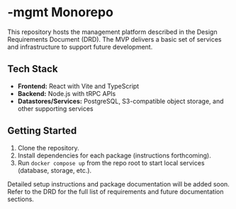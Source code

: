 # -mgmt Monorepo

This repository hosts the management platform described in the Design Requirements Document (DRD). The MVP delivers a basic set of services and infrastructure to support future development.

## Tech Stack

- **Frontend:** React with Vite and TypeScript
- **Backend:** Node.js with tRPC APIs
- **Datastores/Services:** PostgreSQL, S3-compatible object storage, and other supporting services

## Getting Started

1. Clone the repository.
2. Install dependencies for each package (instructions forthcoming).
3. Run `docker compose up` from the repo root to start local services (database, storage, etc.).

Detailed setup instructions and package documentation will be added soon. Refer to the DRD for the full list of requirements and future documentation sections.
